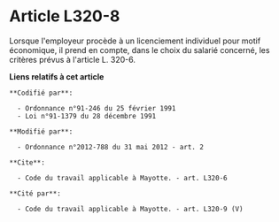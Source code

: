 # Article L320-8

Lorsque l'employeur procède à un licenciement individuel pour motif économique, il prend en compte, dans le choix du salarié
concerné, les critères prévus à l'article L. 320-6.

**Liens relatifs à cet article**

	**Codifié par**:

	  - Ordonnance n°91-246 du 25 février 1991
	  - Loi n°91-1379 du 28 décembre 1991

	**Modifié par**:

	  - Ordonnance n°2012-788 du 31 mai 2012 - art. 2

	**Cite**:

	  - Code du travail applicable à Mayotte. - art. L320-6

	**Cité par**:

	  - Code du travail applicable à Mayotte. - art. L320-9 (V)
